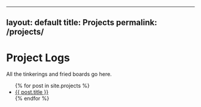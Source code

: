 
---
layout: default
title: Projects
permalink: /projects/
---

# Project Logs
All the tinkerings and fried boards go here.

<ul>
  {% for post in site.projects %}
    <li><a href="{{ post.url }}">{{ post.title }}</a></li>
  {% endfor %}
</ul>
